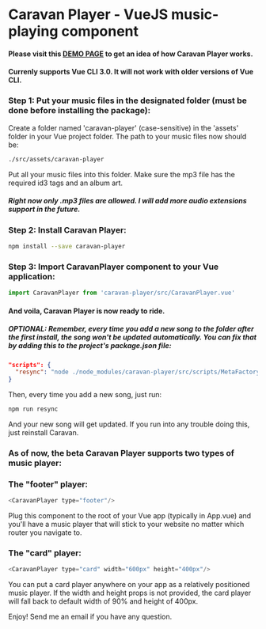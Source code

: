 # Caravan Player - VueJS music-playing component

#### Please visit this [DEMO PAGE](https://caravan-player.firebaseapp.com/#/) to get an idea of how Caravan Player works.

#### Currenly supports Vue CLI 3.0. It will not work with older versions of Vue CLI.

### Step 1: Put your music files in the designated folder (must be done before installing the package):
Create a folder named 'caravan-player' (case-sensitive) in the 'assets' folder in your Vue project folder. The path to your music files now should be:
```sh
./src/assets/caravan-player
```
Put all your music files into this folder.  Make sure the mp3 file has the required id3 tags and an album art.

#####  Right now only .mp3 files are allowed. I will add more audio extensions support in the future.

### Step 2: Install Caravan Player:
```sh
npm install --save caravan-player
```

### Step 3: Import CaravanPlayer component to your Vue application:

```js
import CaravanPlayer from 'caravan-player/src/CaravanPlayer.vue'
```

#### And voila, Caravan Player is now ready to ride.

##### OPTIONAL: Remember, every time you add a new song to the folder after the first install, the song won't be updated automatically. You can fix that by adding this to the project's package.json file:
```json
"scripts": {
  "resync": "node ./node_modules/caravan-player/src/scripts/MetaFactoryRerun"
}
```
Then, every time you add a new song, just run:
```sh
npm run resync
```
And your new song will get updated. If you run into any trouble doing this, just reinstall Caravan.

### As of now, the beta Caravan Player supports two types of music player:

### The "footer" player:

```js
<CaravanPlayer type="footer"/>
```

Plug this component to the root of your Vue app (typically in App.vue) and you'll have a music player that will stick to your website no matter which router you navigate to.

### The "card" player:

```js
<CaravanPlayer type="card" width="600px" height="400px"/>
```
You can put a card player anywhere on your app as a relatively positioned music player. If the width and height props is not provided, the card player will fall back to default width of 90% and height of 400px.

Enjoy! Send me an email if you have any question.
